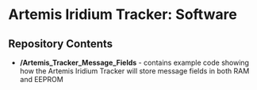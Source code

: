 # Artemis Iridium Tracker: Software

## Repository Contents
- **/Artemis_Tracker_Message_Fields** - contains example code showing how the Artemis Iridium Tracker will store message fields in both RAM and EEPROM






